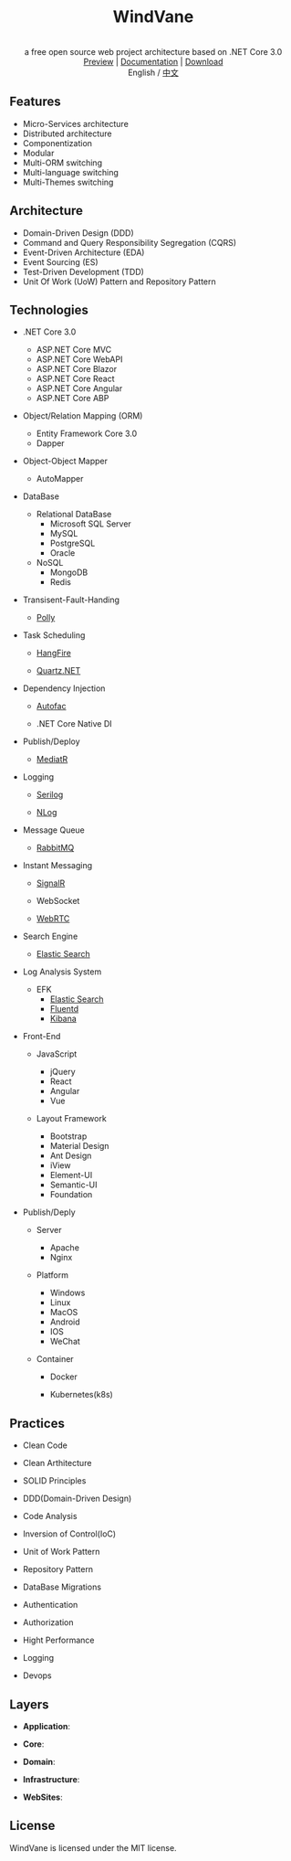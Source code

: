 <h1 align="center">WindVane</h1>
<p align="center" class="has-mb-6">
    <br>
     a free open source web project architecture based on .NET Core 3.0
    <br>
    <a href="javascript:;">Preview</a> |
    <a href="javascript:;">Documentation</a> |
    <a href="https://github.com/PseudoJunZi/WindVane/archive/master.zip">   Download
    </a>
    <br>
    English / <a href="./README-CN.md">中文</a>
</p>

## Features

- Micro-Services architecture
- Distributed architecture
- Componentization
- Modular
- Multi-ORM switching 
- Multi-language switching 
- Multi-Themes switching

## Architecture

- Domain-Driven Design (DDD)
- Command and Query Responsibility Segregation (CQRS)
- Event-Driven Architecture (EDA)
- Event Sourcing (ES)
- Test-Driven Development (TDD)
- Unit Of Work (UoW) Pattern and Repository Pattern

## Technologies

- .NET Core 3.0
  
  - ASP.NET Core MVC
  - ASP.NET Core WebAPI
  - ASP.NET Core Blazor
  - ASP.NET Core React
  - ASP.NET Core Angular
  - ASP.NET Core ABP

- Object/Relation Mapping (ORM)
  
  - Entity Framework Core 3.0
  - Dapper

- Object-Object Mapper
  
  - AutoMapper

- DataBase
  
  - Relational DataBase
    - Microsoft SQL Server
    - MySQL
    - PostgreSQL
    - Oracle
  - NoSQL
    - MongoDB
    - Redis

- Transisent-Fault-Handing
  
  - [Polly](https://github.com/App-vNext/Polly)

- Task Scheduling
  
  - [HangFire](https://github.com/HangfireIO/Hangfire)
  
  - [Quartz.NET](https://github.com/quartznet/quartznet)

- Dependency Injection
  
  - [Autofac](https://github.com/autofac/Autofac)
  
  - .NET Core Native DI

- Publish/Deploy
  
  - [MediatR](https://github.com/jbogard/MediatR)

- Logging
  
  - [Serilog](https://github.com/serilog/serilog)
  
  - [NLog](https://github.com/NLog/NLog)

- Message Queue
  
  - [RabbitMQ](https://www.rabbitmq.com/)

- Instant Messaging
  
  - [SignalR](https://github.com/SignalR/SignalR)
  
  - WebSocket
  
  - [WebRTC](https://webrtc.org/)

- Search Engine
  
  - [Elastic Search](https://github.com/elastic/elasticsearch)

- Log Analysis System
  
  - EFK
    - [Elastic Search](https://github.com/elastic/elasticsearch)
    - [Fluentd](https://github.com/fluent/fluentd)
    - [Kibana](https://github.com/elastic/kibana)

- Front-End
  
  - JavaScript
    
    - jQuery
    - React
    - Angular
    - Vue
  
  - Layout Framework
    
    - Bootstrap
    - Material Design 
    - Ant Design
    - iView
    - Element-UI
    - Semantic-UI
    - Foundation

- Publish/Deply
  
  - Server
    
    - Apache
    - Nginx
  
  - Platform
    
    - Windows
    - Linux
    - MacOS
    - Android 
    - IOS
    - WeChat
  
  - Container
    
    - Docker
    
    - Kubernetes(k8s)

## Practices

- Clean Code

- Clean Arthitecture

- SOLID Principles

- DDD(Domain-Driven Design)

- Code Analysis

- Inversion of Control(IoC)

- Unit of Work Pattern

- Repository Pattern

- DataBase Migrations

- Authentication

- Authorization

- Hight Performance

- Logging

- Devops

## Layers

- **Application**: 

- **Core**:

- **Domain**:

- **Infrastructure**:

- **WebSites**:

## License

WindVane is licensed under the MIT license.
